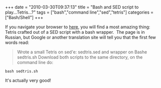 +++
date = "2010-03-30T09:37:13"
title = "Bash and SED script to play...Tetris...?"
tags = ["bash","command line","sed","tetris"]
categories = ["Bash/Shell"]
+++

If you navigate your browser to [here][1], you will find a most amazing thing: Tetris crafted out of a SED script with a bash wrapper.  The page is in Russian, but Google or another translation site will tell you that the first few words read:
> Wrote a small Tetris on sed'e: sedtris.sed and wrapper on Bashe sedtris.sh
Download both scripts to the same directory, on the command line do:

`bash sedtris.sh`

It's actually very good!

  [1]: http://uuner.livejournal.com/55238.html

